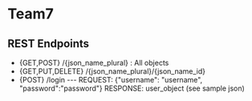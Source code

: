 # Team7

## REST Endpoints

* {GET,POST} /{json_name_plural} : All objects
* {GET,PUT,DELETE} /{json_name_plural}/{json_name_id}
* {POST} /login --- REQUEST: {"username": "username", "password":"password"} RESPONSE: user_object (see sample json)